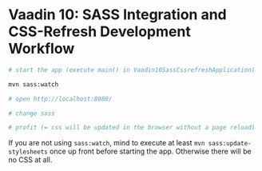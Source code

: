 # Vaadin 10: SASS Integration and CSS-Refresh Development Workflow

```bash
# start the app (execute main() in Vaadin10SassCssrefreshApplication)

mvn sass:watch

# open http://localhost:8080/

# change sass

# profit (= css will be updated in the browser without a page reload)
```

If you are not using `sass:watch`, mind to execute at least `mvn sass:update-stylesheets` once up front before starting the app. Otherwise there will be no CSS at all.